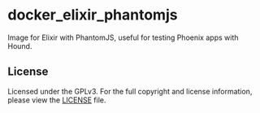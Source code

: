 # docker_elixir_phantomjs
Image for Elixir with PhantomJS, useful for testing Phoenix apps with Hound.

## License

Licensed under the GPLv3. For the full copyright and license information, please view the
[LICENSE](https://github.com/orenyk/docker_elixir_phantomjs/blob/master/LICENSE)
file.
